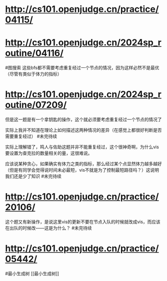 # http://cs101.openjudge.cn/practice/04115/
# http://cs101.openjudge.cn/2024sp_routine/04116/
#图搜索
这些bfs都不需要考虑重复经过一个节点的情况，因为这样必然不是最优（尽管有类似于体力的指标）

# http://cs101.openjudge.cn/2024sp_routine/07209/

但是这一题是有一个拿钥匙的操作，这个就必须要考虑重复经过一个节点的情况了

实际上我并不知道在理论上如何描述这两种情况的差异（在感觉上都很好判断是否需要重复经过）
#未完待续 

实际上理解错了，鸣人与佐助这题并非不能重复经过，这个很神奇啊，为什么vis要设置为查克拉的数量相关的量，这很难说。

应该说某种贪心，如果确实有体力之类的指标，那么经过某个点显然体力越多越好（但是有同学会觉得说时间未必最短，vis不就是为了控制最短路径吗？）这说明我们还是少了知识
#未完待续 

# http://cs101.openjudge.cn/practice/20106/

这个题又有新操作，是说这里vis的更新不要在节点入队的时候就改成vis，而应该在出队的时候改——这是为什么？
#未完待续 

# http://cs101.openjudge.cn/practice/05442/
#最小生成树
[[最小生成树]]